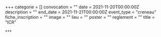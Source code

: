+++
    categorie = []
    convocation = ""
    date = 2021-11-20T00:00:00Z
    description = ""
    end_date = 2021-11-21T00:00:00Z
    event_type = "creneau"
    fiche_inscription = ""
    image = ""
    lieu = ""
    poster = ""
    reglement = ""
    title = "ICR"
    
    +++
            